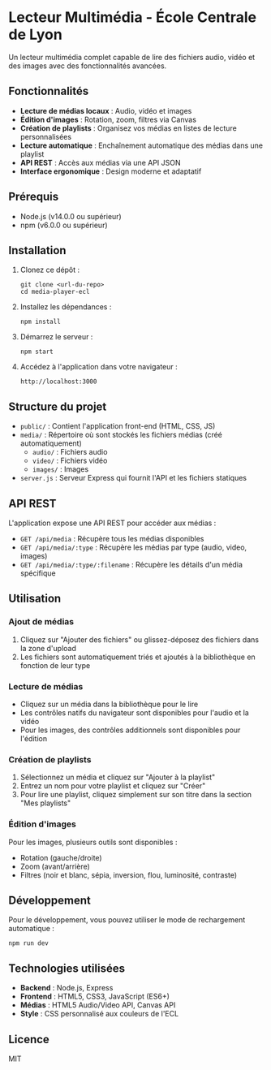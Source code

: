 # Lecteur Multimédia - École Centrale de Lyon

Un lecteur multimédia complet capable de lire des fichiers audio, vidéo et des images avec des fonctionnalités avancées.

## Fonctionnalités

- **Lecture de médias locaux** : Audio, vidéo et images
- **Édition d'images** : Rotation, zoom, filtres via Canvas
- **Création de playlists** : Organisez vos médias en listes de lecture personnalisées
- **Lecture automatique** : Enchaînement automatique des médias dans une playlist
- **API REST** : Accès aux médias via une API JSON
- **Interface ergonomique** : Design moderne et adaptatif

## Prérequis

- Node.js (v14.0.0 ou supérieur)
- npm (v6.0.0 ou supérieur)

## Installation

1. Clonez ce dépôt :
   ```
   git clone <url-du-repo>
   cd media-player-ecl
   ```

2. Installez les dépendances :
   ```
   npm install
   ```

3. Démarrez le serveur :
   ```
   npm start
   ```

4. Accédez à l'application dans votre navigateur :
   ```
   http://localhost:3000
   ```

## Structure du projet

- `public/` : Contient l'application front-end (HTML, CSS, JS)
- `media/` : Répertoire où sont stockés les fichiers médias (créé automatiquement)
  - `audio/` : Fichiers audio
  - `video/` : Fichiers vidéo
  - `images/` : Images
- `server.js` : Serveur Express qui fournit l'API et les fichiers statiques

## API REST

L'application expose une API REST pour accéder aux médias :

- `GET /api/media` : Récupère tous les médias disponibles
- `GET /api/media/:type` : Récupère les médias par type (audio, video, images)
- `GET /api/media/:type/:filename` : Récupère les détails d'un média spécifique

## Utilisation

### Ajout de médias

1. Cliquez sur "Ajouter des fichiers" ou glissez-déposez des fichiers dans la zone d'upload
2. Les fichiers sont automatiquement triés et ajoutés à la bibliothèque en fonction de leur type

### Lecture de médias

- Cliquez sur un média dans la bibliothèque pour le lire
- Les contrôles natifs du navigateur sont disponibles pour l'audio et la vidéo
- Pour les images, des contrôles additionnels sont disponibles pour l'édition

### Création de playlists

1. Sélectionnez un média et cliquez sur "Ajouter à la playlist"
2. Entrez un nom pour votre playlist et cliquez sur "Créer"
3. Pour lire une playlist, cliquez simplement sur son titre dans la section "Mes playlists"

### Édition d'images

Pour les images, plusieurs outils sont disponibles :
- Rotation (gauche/droite)
- Zoom (avant/arrière)
- Filtres (noir et blanc, sépia, inversion, flou, luminosité, contraste)

## Développement

Pour le développement, vous pouvez utiliser le mode de rechargement automatique :

```
npm run dev
```

## Technologies utilisées

- **Backend** : Node.js, Express
- **Frontend** : HTML5, CSS3, JavaScript (ES6+)
- **Médias** : HTML5 Audio/Video API, Canvas API
- **Style** : CSS personnalisé aux couleurs de l'ECL

## Licence

MIT 